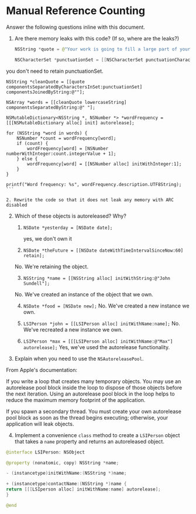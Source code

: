 # Manual Reference Counting

Answer the following questions inline with this document.

1. Are there memory leaks with this code? (If so, where are the leaks?)

	```swift
	NSString *quote = @"Your work is going to fill a large part of your life, and the only way to be truly satisfied is to do what you believe is great work. And the only way to do great work is to love what you do. If you haven't found it yet, keep looking. Don't settle. As with all matters of the heart, you'll know when you find it. - Steve Jobs";

	NSCharacterSet *punctuationSet = [[NSCharacterSet punctuationCharacterSet]];

you don't need to retain punctuationSet.  

	NSString *cleanQuote = [[quote componentsSeparatedByCharactersInSet:punctuationSet] componentsJoinedByString:@""];
	
    NSArray *words = [[cleanQuote lowercaseString] componentsSeparatedByString:@" "];

	NSMutableDictionary<NSString *, NSNumber *> *wordFrequency = [[[NSMutableDictionary alloc] init] autorelease];
    
	for (NSString *word in words) {
		NSNumber *count = wordFrequency[word];
		if (count) {
			wordFrequency[word] = [NSNumber numberWithInteger:count.integerValue + 1];
		} else {
			wordFrequency[word] = [[NSNumber alloc] initWithInteger:1];
		}
	}

	printf("Word frequency: %s", wordFrequency.description.UTF8String);
	```

	2. Rewrite the code so that it does not leak any memory with ARC disabled

2. Which of these objects is autoreleased?  Why?

	1. `NSDate *yesterday = [NSDate date];`
    
        yes, we don't own it
	
	2. `NSDate *theFuture = [[NSDate dateWithTimeIntervalSinceNow:60] retain];`
    
    No.  We're retaining the object.
	
	3. `NSString *name = [[NSString alloc] initWithString:@"John Sundell"];`
    
    No.  We've created an instance of the object that we own.
	
	4. `NSDate *food = [NSDate new];`
    No.  We've created a new instance we own.
    
	5. `LSIPerson *john = [[LSIPerson alloc] initWithName:name];`
    No.  We've recreated a new instance we own.
	
	6. `LSIPerson *max = [[[LSIPerson alloc] initWithName:@"Max"] autorelease];`
    Yes, we've used the autorelease functionality.
    
3. Explain when you need to use the `NSAutoreleasePool`.

From Apple's documentation:

If you write a loop that creates many temporary objects. You may use an autorelease pool block inside the loop to dispose of those objects before the next iteration. Using an autorelease pool block in the loop helps to reduce the maximum memory footprint of the application.

If you spawn a secondary thread.  You must create your own autorelease pool block as soon as the thread begins executing; otherwise, your application will leak objects.

4. Implement a convenience `class` method to create a `LSIPerson` object that takes a `name` property and returns an autoreleased object.

```swift
@interface LSIPerson: NSObject

@property (nonatomic, copy) NSString *name;

- (instancetype)initWithName:(NSString *)name;

+ (instancetype)contactName:(NSString *)name {
return [[[LSIperson alloc] initWithName:name] autorelease];
}

@end
```
